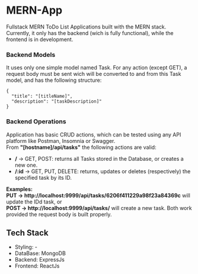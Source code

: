 # MERN-App
Fullstack MERN ToDo List Applications built with the MERN stack.\
Currently, it only has the backend (wich is fully functional), while the frontend is in development.

### Backend Models
It uses only one simple model named Task. For any action (except GET), a request body must be sent wich will be converted to and from this Task model, and has the following structure:
```
{
  "title": "[titleName]",
  "description": "[taskDescription]"
}
```

### Backend Operations
Application has basic CRUD actions, which can be tested using any API platform like Postman, Insomnia or Swagger.\
From  **"[hostname]/api/tasks"** the following actions are valid:
* **/** -> GET, POST: returns all Tasks stored in the Database, or creates a new one.
* **/:id** -> GET, PUT, DELETE: returns, updates or deletes (respectively) the specified task by its ID.

**Examples:** \
**PUT -> http://localhost:9999/api/tasks/6206f411229a98f23a84369c** will update the IDd task, or \
**POST -> http://localhost:9999/api/tasks/** will create a new task. Both work provided the request body is built properly.


## Tech Stack
- Styling: -
- DataBase: MongoDB
- Backend: ExpressJs
- Frontend: ReactJs
